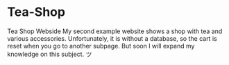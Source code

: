 # Tea-Shop
Tea Shop Webside
My second example website shows a shop with tea and various accessories.
Unfortunately, it is without a database, so the cart is reset when you go to another subpage. 
But soon I will expand my knowledge on this subject. ツ
